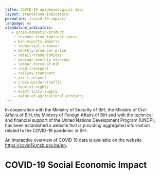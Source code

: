 ```yaml
---
title: COVID-19 epidemiological data
layout: standalone-indicators
permalink: /covid-19-impact/
language: en
standalone_indicators:
   - gross-domestic-product
    - revenue-from-indirect-taxes
    - bih-exports-imports
    - industrial-turnover
    - monthly-producer-price
    - retail-trade-indices
    - average-monthly-earnings
    - labour-force-of-bih
    - road-transport
    - railway-transport
    - air-transport
    - cross-border-traffic
    - tourist-nights
    - electricity-supply
    - value-of-agricultural-products
---
```

In cooperation with the Ministry of Security of BiH, the Ministry of Civil
Affairs of BiH, the Ministry of Foreign Affairs of BiH and with the technical
and financial support of the United Nations Development Program (UNDP),
has been established a website that is providing aggregated information
related to the COVID-19 pandemic in BiH.

An interactive overview of COVID 19 data is available on the website
<https://covid19.msb.gov.ba/en>.

# COVID-19 Social Economic Impact
